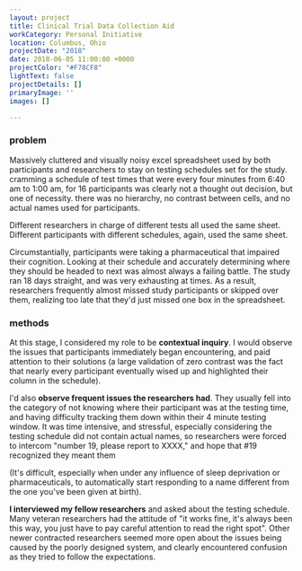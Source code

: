 ```yaml
---
layout: project
title: Clinical Trial Data Collection Aid
workCategory: Personal Initiative
location: Columbus, Ohio
projectDate: "2018"
date: 2018-06-05 11:00:00 +0000
projectColor: "#F78CF8"
lightText: false
projectDetails: []
primaryImage: ''
images: []

---
```

### problem

Massively cluttered and visually noisy excel spreadsheet used by both participants and researchers to stay on testing schedules set for the study. cramming a schedule of test times that were every four minutes from 6:40 am to 1:00 am, for 16 participants was clearly not a thought out decision, but one of necessity. there was no hierarchy, no contrast between cells, and no actual names used for participants. 

Different researchers in charge of different tests all used the same sheet. Different participants with different schedules, again, used the same sheet. 

Circumstantially, participants were taking a pharmaceutical that impaired their cognition. Looking at their schedule and accurately determining where they should be headed to next was almost always a failing battle. The study ran 18 days straight, and was very exhausting at times. As a result, researchers frequently almost missed study participants or skipped over them, realizing too late that they'd just missed one box in the spreadsheet. 

### methods 

At this stage, I considered my role to be **contextual inquiry**. I would observe the issues that participants immediately began encountering, and paid attention to their solutions (a large validation of zero contrast was the fact that nearly every participant eventually wised up and highlighted their column in the schedule). 

I'd also **observe frequent issues the researchers had**. They usually fell into the category of not knowing where their participant was at the testing time, and having difficulty tracking them down within their 4 minute testing window. It was time intensive, and stressful, especially considering the testing schedule did not contain actual names, so researchers were forced to intercom "number 19, please report to XXXX," and hope that #19 recognized they meant them 

(It's difficult, especially when under any influence of sleep deprivation or pharmaceuticals, to automatically start responding to a name different from the one you've been given at birth).

**I interviewed my fellow researchers** and asked about the testing schedule. Many veteran researchers had the attitude of "it works fine, it's always been this way, you just have to pay careful attention to read the right spot". Other newer contracted researchers seemed more open about the issues being caused by the poorly designed system, and clearly encountered confusion as they tried to follow the expectations. 